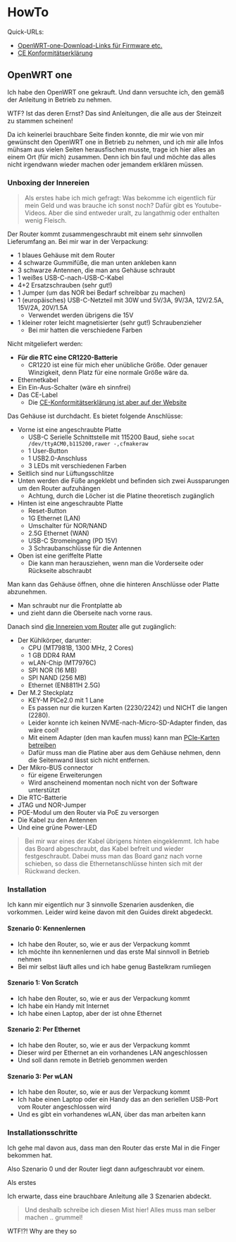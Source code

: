 # HowTo

Quick-URLs:

- [OpenWRT-one-Download-Links für Firmware etc.](https://openwrt.org/toh/openwrt/one#installation)
- [CE Konformitätserklärung]()

## OpenWRT one

Ich habe den OpenWRT one gekrauft.  Und dann versuchte ich, den gemäß der Anleitung in Betrieb zu nehmen.

WTF?  Ist das deren Ernst?  Das sind Anleitungen, die alle aus der Steinzeit zu stammen scheinen!

Da ich keinerlei brauchbare Seite finden konnte, die mir wie von mir gewünscht den OpenWRT one in Betrieb zu nehmen,
und ich mir alle Infos mühsam aus vielen Seiten herausfischen musste,
trage ich hier alles an einem Ort (für mich) zusammen.
Denn ich bin faul und möchte das alles nicht irgendwann wieder machen oder jemandem erklären müssen.


### Unboxing der Innereien

> Als erstes habe ich mich gefragt:  Was bekomme ich eigentlich für mein Geld und was brauche ich sonst noch?
> Dafür gibt es Youtube-Videos.  Aber die sind entweder uralt, zu langathmig oder enthalten wenig Fleisch.

Der Router kommt zusammengeschraubt mit einem sehr sinnvollen Lieferumfang an.  Bei mir war in der Verpackung:

- 1 blaues Gehäuse mit dem Router
- 4 schwarze Gummifüße, die man unten ankleben kann
- 3 schwarze Antennen, die man ans Gehäuse schraubt
- 1 weißes USB-C-nach-USB-C-Kabel 
- 4+2 Ersatzschrauben (sehr gut!)
- 1 Jumper (um das NOR bei Bedarf schreibbar zu machen)
- 1 (europäisches) USB-C-Netzteil mit 30W und 5V/3A, 9V/3A, 12V/2.5A, 15V/2A, 20V/1.5A
  - Verwendet werden übrigens die 15V
- 1 kleiner roter leicht magnetisierter (sehr gut!) Schraubenzieher
  - Bei mir hatten die verschiedene Farben

Nicht mitgeliefert werden:

- **Für die RTC eine CR1220-Batterie**
  - CR1220 ist eine für mich eher unübliche Größe.  Oder genauer Winzigkeit, denn Platz für eine normale Größe wäre da.
- Ethernetkabel
- Ein Ein-Aus-Schalter (wäre eh sinnfrei)
- Das CE-Label
  - Die [CE-Konformitätserklärung ist aber auf der Website]()

Das Gehäuse ist durchdacht.  Es bietet folgende Anschlüsse:

- Vorne ist eine angeschraubte Platte
  - USB-C Serielle Schnittstelle mit 115200 Baud, siehe `socat /dev/ttyACM0,b115200,rawer -,cfmakeraw`
  - 1 User-Button
  - 1 USB2.0-Anschluss
  - 3 LEDs mit verschiedenen Farben
- Seitlich sind nur Lüftungsschlitze
- Unten werden die Füße angeklebt und befinden sich zwei Aussparungen um den Router aufzuhängen
  - Achtung, durch die Löcher ist die Platine theoretisch zugänglich
- Hinten ist eine angeschraubte Platte
  - Reset-Button
  - 1G Ethernet (LAN)
  - Umschalter für NOR/NAND
  - 2.5G Ethernet (WAN)
  - USB-C Stromeingang (PD 15V)
  - 3 Schraubanschlüsse für die Antennen
- Oben ist eine geriffelte Platte
  - Die kann man herausziehen, wenn man die Vorderseite oder Rückseite abschraubt

Man kann das Gehäuse öffnen, ohne die hinteren Anschlüsse oder Platte abzunehmen.

- Man schraubt nur die Frontplatte ab
- und zieht dann die Oberseite nach vorne raus.

Danach sind [die Innereien vom Router](https://docs.banana-pi.org/en/OpenWRT-One/BananaPi_OpenWRT-One) alle gut zugänglich:

- Der Kühlkörper, darunter:
  - CPU (MT7981B, 1300 MHz, 2 Cores)
  - 1 GB DDR4 RAM
  - wLAN-Chip (MT7976C)
  - SPI NOR (16 MB)
  - SPI NAND (256 MB)
  - Ethernet (EN8811H 2.5G)
- Der M.2 Steckplatz
  - KEY-M PICe2.0 mit 1 Lane
  - Es passen nur die kurzen Karten (2230/2242) und NICHT die langen (2280).
  - Leider konnte ich keinen NVME-nach-Micro-SD-Adapter finden, das wäre cool!
  - Mit einem Adapter (den man kaufen muss) kann man [PCIe-Karten betreiben](https://youtu.be/I0n53oVkQns)
  - Dafür muss man die Platine aber aus dem Gehäuse nehmen, denn die Seitenwand lässt sich nicht entfernen.
- Der Mikro-BUS connector
  - für eigene Erweiterungen
  - Wird anscheinend momentan noch nicht von der Software unterstützt
- Die RTC-Batterie
- JTAG und NOR-Jumper
- POE-Modul um den Router via PoE zu versorgen
- Die Kabel zu den Antennen
- Und eine grüne Power-LED

> Bei mir war eines der Kabel übrigens hinten eingeklemmt.
> Ich habe das Board abgeschraubt, das Kabel befreit und wieder festgeschraubt.
> Dabei muss man das Board ganz nach vorne schieben, so dass die Ethernetanschlüsse hinten sich mit der Rückwand decken.


### Installation

Ich kann mir eigentlich nur 3 sinnvolle Szenarien ausdenken, die vorkommen.
Leider wird keine davon mit den Guides direkt abgedeckt.

#### Szenario 0: Kennenlernen

- Ich habe den Router, so, wie er aus der Verpackung kommt
- Ich möchte ihn kennenlernen und das erste Mal sinnvoll in Betrieb nehmen
- Bei mir selbst läuft alles und ich habe genug Bastelkram rumliegen

#### Szenario 1: Von Scratch

- Ich habe den Router, so, wie er aus der Verpackung kommt
- Ich habe ein Handy mit Internet
- Ich habe einen Laptop, aber der ist ohne Ethernet

#### Szenario 2: Per Ethernet

- Ich habe den Router, so, wie er aus der Verpackung kommt
- Dieser wird per Ethernet an ein vorhandenes LAN angeschlossen
- Und soll dann remote in Betrieb genommen werden

#### Szenario 3: Per wLAN

- Ich habe den Router, so, wie er aus der Verpackung kommt
- Ich habe einen Laptop oder ein Handy das an den seriellen USB-Port vom Router angeschlossen wird
- Und es gibt ein vorhandenes wLAN, über das man arbeiten kann

### Installationsschritte

Ich gehe mal davon aus, dass man den Router das erste Mal in die Finger bekommen hat.

Also Szenario 0 und der Router liegt dann aufgeschraubt vor einem.

Als erstes 



Ich erwarte, dass eine brauchbare Anleitung alle 3 Szenarien abdeckt.

> Und deshalb schreibe ich diesen Mist hier!  Alles muss man selber machen .. grummel!



WTF!?!  Why are they so
